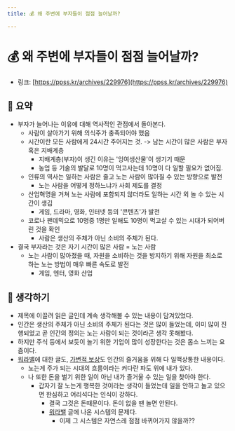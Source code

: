 ```yaml
---
title: 💰 왜 주변에 부자들이 점점 늘어날까?

---
```

# 💰 왜 주변에 부자들이 점점 늘어날까?

- 링크: [https://ppss.kr/archives/229976](https://ppss.kr/archives/229976)

## 📝 요약 
- 부자가 늘어나는 이유에 대해 역사적인 관점에서 돌아본다.  
  - 사람이 살아가기 위해 의식주가 충족되어야 했음  
  - 시간이란 모든 사람에게 24시간 주어지는 것. -> 남는 시간이 많은 사람은 부자 혹은 지배계층  
    - 지배계층(부자)이 생긴 이유는 '잉여생산물'이 생기기 때문 
    - 농업 등 기술의 발달로 10명이 먹고사는데 10명이 다 일할 필요가 없어짐.  
  - 인류의 역사는 일하는 사람은 줄고 노는 사람이 많아질 수 있는 방향으로 발전 
    - 노는 사람을 어떻게 정하느냐가 사회 제도를 결정  
  - 산업혁명을 거쳐 노는 사람에 포함되지 않더라도 일하는 시간 외 놀 수 있는 시간이 생김
    - 게임, 드라마, 영화, 인터넷 등의 '콘텐츠'가 발전 
  - 코로나 팬데믹으로 10명중 1명만 일해도 10명이 먹고살 수 있는 시대가 되어버린 것을 확인  
    - 사람은 생산의 주체가 아닌 소비의 주체가 된다.  
- 결국 부자라는 것은 자기 시간이 많은 사람 = 노는 사람 
  - 노는 사람이 많아졌을 때, 자원을 소비하는 것을 방지하기 위해 자원을 최소로 하는 노는 방법이 매우 빠른 속도로 발전
    - 게임, 엔터, 영화 산업 


## 🤔 생각하기 
- 제목에 이끌려 읽은 글인데 계속 생각해볼 수 있는 내용이 담겨있었다.
- 인간은 생산의 주체가 아닌 소비의 주체가 된다는 것은 많이 들었는데, 이미 많이 진행되었고 곧 인간의 정의는 노는 사람이 되는 것이라곤 생각 못해봤다.  
- 하지만 주식 등에서 보듯이 놀기 위한 기업이 많이 성장한다는 것은 몸소 느끼는 요즘이다.  
- [워라밸](./Life/../work-life-balance.md)에 대한 글도, [가변적 보상](the-powerful-addiction-of-variable-rewards)도 인간의 즐거움을 위해 다 일맥상통한 내용이다.  
  - 노는게 주가 되는 시대의 흐름이라는 커다란 파도 위에 내가 있다. 
  - 나 또한 돈을 벌기 위한 일이 아닌 내가 즐거울 수 있는 일을 찾아야 한다.  
    - 갑자기 잘 노는게 행복한 것이라는 생각이 들었는데 일을 안하고 놀고 있으면 한심하고 어리석다는 인식이 강하다.  
      - 결국 그것은 돈때문이다. 돈이 없을 땐 놀면 안된다. 
      - [워라밸](./Life/../work-life-balance.md) 글에 나온 시스템의 문제다. 
        - 이제 그 시스템은 자연스레 점점 바뀌어가지 않을까??
